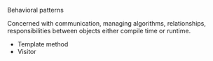 Behavioral patterns

Concerned with
 communication,
 managing algorithms,
 relationships,
 responsibilities
between objects either compile time or runtime.

* Template method
* Visitor
